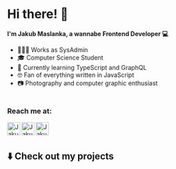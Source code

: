 # Hi there! 👋

**I'm Jakub Maslanka, a wannabe Frontend Developer 💻**

- 👨🏻‍💻 Works as SysAdmin
- 🎓 Computer Science Student 
- 🌱 Currently learning TypeScript and GraphQL
- 🤓 Fan of  everything written in JavaScript
- 📷 Photography and computer graphic enthusiast
<br/><br/>
### Reach me at:

<a href="https://github.com/JakubMaslanka">
  <img align="left" alt="Jakub's Github" width="30px" src="https://cdn.jsdelivr.net/npm/simple-icons@v3/icons/github.svg" />
</a>
<a href="https://www.linkedin.com/in/jakub-ma%C5%9Blanka-29b2001a6/">
  <img align="left" alt="Jakub's Linkedin" width="30px" src="https://cdn.jsdelivr.net/npm/simple-icons@v3/icons/linkedin.svg" />
</a>
<a href="mailto:jakub.maslanka99@gmail.com">
  <img align="left" width="30px" src="https://cdn.jsdelivr.net/npm/simple-icons@3.3.0/icons/gmail.svg" alt="Jakub's Mail" />
</a>
<br/><br/>

## ⬇️  Check out my projects
